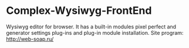 # Complex-Wysiwyg-FrontEnd
Wysiwyg editor for browser. It has a built-in modules pixel perfect and generator settings plug-ins and plug-in module installation.
Site program: http://web-soap.ru/
